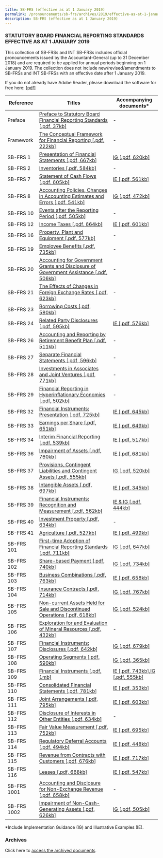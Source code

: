 ```yaml
---
title: SB-FRS (effective as at 1 January 2019)
permalink: /pronouncements/sb-frs/archives/2019/effective-as-at-1-january-2019/
description: SB-FRS (effective as at 1 January 2019)
---
```

### STATUTORY BOARD FINANCIAL REPORTING STANDARDS EFFECTIVE AS AT 1 JANUARY 2019

  

This collection of SB-FRSs and INT SB-FRSs includes official pronouncements issued by the Accountant-General (up to 31 December 2018) and are required to be applied for annual periods beginning on 1 January 2019. The collection does not include new/revised/amendments to SB-FRSs and INT SB-FRSs with an effective date after 1 January 2019.

If you do not already have Adobe Reader, please download the software for free here: [\[pdf\]](http://www.adobe.com/products/acrobat/readstep2.html)

| Reference | Titles | Accompanying documents\* |
| -------- | -------- | -------- |
| Preface | [Preface to Statutory Board Financial Reporting Standards [.pdf, 37kb]](/files/Docs/Default%20Source/Sb%20Frs/As%20At%201%20Jan%202019/Titles/sb-frs_preface.pdf) | - |
| Framework | [The Conceptual Framework for Financial Reporting [.pdf, 222kb]](/files/Docs/Default%20Source/Sb%20Frs/As%20At%201%20Jan%202019/Titles/sb-frs_framework.pdf) | - |
| SB-FRS 1 | [Presentation of Financial Statements [.pdf, 667kb]](/files/Docs/Default%20Source/Sb%20Frs/As%20At%201%20Jan%202019/Titles/sb-frs_1_(2019).pdf) | [IG [.pdf, 620kb]](/files/Docs/Default%20Source/Sb%20Frs/As%20At%201%20Jan%202019/Accompanying%20Documents/sb-frs_1_ig_(2019).pdf) |
| SB-FRS 2 | [Inventories [.pdf, 584kb]](/files/Docs/Default%20Source/Sb%20Frs/As%20At%201%20Jan%202019/Titles/sb-frs_2_(2019).pdf) | - |
| SB-FRS 7 | [Statement of Cash Flows [.pdf, 605kb]](/files/Docs/Default%20Source/Sb%20Frs/As%20At%201%20Jan%202019/Titles/sb-frs_7_(2019).pdf) | [IE [.pdf, 561kb]](/files/Docs/Default%20Source/Sb%20Frs/As%20At%201%20Jan%202019/Accompanying%20Documents/sb-frs_7_ie_(2019).pdf) |
| SB-FRS 8 | [Accounting Policies, Changes in Accounting Estimates and Errors [.pdf, 541kb]](/files/Docs/Default%20Source/Sb%20Frs/As%20At%201%20Jan%202019/Titles/sb-frs_8_(2019).pdf) | [IG [.pdf, 472kb]](/files/Docs/Default%20Source/Sb%20Frs/As%20At%201%20Jan%202019/Accompanying%20Documents/sb-frs_8_ig_(2019).pdf) |
| SB-FRS 10 | [Events after the Reporting Period [.pdf, 505kb]](/files/Docs/Default%20Source/Sb%20Frs/As%20At%201%20Jan%202019/Titles/sb-frs_10_(2019).pdf) | - |
| SB-FRS 12 | [Income Taxes [.pdf, 664kb]](/files/Docs/Default%20Source/Sb%20Frs/As%20At%201%20Jan%202019/Titles/sb-frs_12_(2019).pdf) | [IE [.pdf, 601kb]](/files/Docs/Default%20Source/Sb%20Frs/As%20At%201%20Jan%202019/Accompanying%20Documents/sb-frs_12_ie_(2019).pdf) |
| SB-FRS 16 | [Property, Plant and Equipment [.pdf, 577kb]](/files/Docs/Default%20Source/Sb%20Frs/As%20At%201%20Jan%202019/Titles/sb-frs_16_(2019).pdf) | - |
| SB-FRS 19 | [Employee Benefits [.pdf, 735kb]](/files/Docs/Default%20Source/Sb%20Frs/As%20At%201%20Jan%202019/Accompanying%20Documents/SB-FRS_19_(2019).pdf) | - |
| SB-FRS 20 | [Accounting for Government Grants and Disclosure of Government Assistance [.pdf, 506kb]](/files/Docs/Default%20Source/Sb%20Frs/As%20At%201%20Jan%202019/Titles/sb-frs_20_(2019).pdf) | - |
| SB-FRS 21 | [The Effects of Changes in Foreign Exchange Rates [.pdf, 623kb]](/files/Docs/Default%20Source/Sb%20Frs/As%20At%201%20Jan%202019/Titles/sb-frs_21_(2019).pdf) | - |
| SB-FRS 23 | [Borrowing Costs [.pdf, 580kb]](/files/Docs/Default%20Source/Sb%20Frs/As%20At%201%20Jan%202019/Titles/sb-frs_23_(2019).pdf) | - |
| SB-FRS 24 | [Related Party Disclosures [.pdf, 595kb]](/files/Docs/Default%20Source/Sb%20Frs/As%20At%201%20Jan%202019/Titles/sb-frs_24_(2019).pdf) | [IE [.pdf, 576kb]](/files/Docs/Default%20Source/Sb%20Frs/As%20At%201%20Jan%202019/Accompanying%20Documents/sb-frs_24_ie_(2019).pdf) |
| SB-FRS 26 | [Accounting and Reporting by Retirement Benefit Plan [.pdf, 511kb]](/files/Docs/Default%20Source/Sb%20Frs/As%20At%201%20Jan%202019/Titles/sb-frs_26_(2019).pdf) | - |
| SB-FRS 27 | [Separate Financial Statements [.pdf, 596kb]](/files/Docs/Default%20Source/Sb%20Frs/As%20At%201%20Jan%202019/Titles/sb-frs_27_(2019).pdf) | - |
| SB-FRS 28 | [Investments in Associates and Joint Ventures [.pdf, 771kb]](/files/Docs/Default%20Source/Sb%20Frs/As%20At%201%20Jan%202019/Titles/sb-frs_28_(2019).pdf) | - |
| SB-FRS 29 | [Financial Reporting in Hyperinflationary Economies [.pdf, 502kb]](/files/Docs/Default%20Source/Sb%20Frs/As%20At%201%20Jan%202019/Titles/sb-frs_29_(2019).pdf) | - |
| SB-FRS 32 | [Financial Instruments: Presentation [.pdf, 725kb]](/files/Docs/Default%20Source/Sb%20Frs/As%20At%201%20Jan%202019/Titles/sb-frs_32_(2019).pdf) | [IE [.pdf, 645kb]](/files/Docs/Default%20Source/Sb%20Frs/As%20At%201%20Jan%202019/Accompanying%20Documents/sb-frs_32_ie_(2019).pdf) |
| SB-FRS 33 | [Earnings per Share [.pdf, 651kb]](/files/Docs/Default%20Source/Sb%20Frs/As%20At%201%20Jan%202019/Titles/sb-frs_33_(2019).pdf) | [IE [.pdf, 649kb]](/files/Docs/Default%20Source/Sb%20Frs/As%20At%201%20Jan%202019/Accompanying%20Documents/sb-frs_33_ie_(2019).pdf) |
| SB-FRS 34 | [Interim Financial Reporting [.pdf, 539kb]](/files/Docs/Default%20Source/Sb%20Frs/As%20At%201%20Jan%202019/Titles/sb-frs_34_(2019).pdf) | [IE [.pdf, 517kb]](/files/Docs/Default%20Source/Sb%20Frs/As%20At%201%20Jan%202019/Accompanying%20Documents/sb-frs_34_ie_(2019).pdf) |
| SB-FRS 36 | [Impairment of Assets [.pdf, 760kb]](/files/Docs/Default%20Source/Sb%20Frs/As%20At%201%20Jan%202019/Titles/sb-frs_36_(2019).pdf) | [IE [.pdf, 681kb]](/files/Docs/Default%20Source/Sb%20Frs/As%20At%201%20Jan%202019/Accompanying%20Documents/sb-frs_36_ie_(2019).pdf) |
| SB-FRS 37 | [Provisions, Contingent Liabilities and Contingent Assets [.pdf, 555kb]](/files/Docs/Default%20Source/Sb%20Frs/As%20At%201%20Jan%202019/Titles/sb-frs_37_(2019).pdf) | [IG [.pdf, 520kb]](/files/Docs/Default%20Source/Sb%20Frs/As%20At%201%20Jan%202019/Accompanying%20Documents/SB-FRS_37_IG_(2019).pdf) |
| SB-FRS 38 | [Intangible Assets [.pdf, 697kb]](/files/Docs/Default%20Source/Sb%20Frs/As%20At%201%20Jan%202019/Titles/sb-frs_38_(2019)39a16eab6c9d40d896f5ec38a071327e.pdf) | [IE [.pdf, 345kb]](/files/Docs/Default%20Source/Sb%20Frs/As%20At%201%20Jan%202019/Accompanying%20Documents/sb-frs_38_ie_(2019)---clean.pdf) |
| SB-FRS 39 | [Financial Instruments: Recognition and Measurement [.pdf, 562kb]](/files/Docs/Default%20Source/Sb%20Frs/As%20At%201%20Jan%202019/Titles/sb-frs_39_(2019).pdf) | [IE & IG [.pdf, 444kb]](/files/Docs/Default%20Source/Sb%20Frs/As%20At%201%20Jan%202019/Accompanying%20Documents/sb-frs_39_ie_ig_(2019).pdf) |
| SB-FRS 40 | [Investment Property [.pdf, 634kb]](/files/Docs/Default%20Source/Sb%20Frs/As%20At%201%20Jan%202019/Titles/sb-frs_40_(2019).pdf) | - |
| SB-FRS 41 | [Agriculture [.pdf, 527kb]](/files/Docs/Default%20Source/Sb%20Frs/As%20At%201%20Jan%202019/Titles/sb-frs_41_(2019).pdf) | [IE [.pdf, 499kb]](/files/Docs/Default%20Source/Sb%20Frs/As%20At%201%20Jan%202019/Accompanying%20Documents/sb-frs_41_ie_(2019).pdf) |
| SB-FRS 101 | [First-time Adoption of Financial Reporting Standards [.pdf, 711kb]](/files/Docs/Default%20Source/Sb%20Frs/As%20At%201%20Jan%202019/Titles/sb-frs_101_(2019).pdf) | [IG [.pdf, 647kb]](/files/Docs/Default%20Source/Sb%20Frs/As%20At%201%20Jan%202019/Accompanying%20Documents/sb-frs_101_ig_(2019).pdf) |
| SB-FRS 102 | [Share-based Payment [.pdf, 740kb]](/files/Docs/Default%20Source/Sb%20Frs/As%20At%201%20Jan%202019/Titles/sb-frs_102_(2019).pdf) | [IG [.pdf, 734kb]](/files/Docs/Default%20Source/Sb%20Frs/As%20At%201%20Jan%202019/Accompanying%20Documents/sb-frs_102_ig_(2019).pdf) |
| SB-FRS 103 | [Business Combinations [.pdf, 763kb]](/files/Docs/Default%20Source/Sb%20Frs/As%20At%201%20Jan%202019/Titles/sb-frs_103_(2019).pdf) | [IE [.pdf, 658kb]](/files/Docs/Default%20Source/Sb%20Frs/As%20At%201%20Jan%202019/Accompanying%20Documents/sb-frs_103_ie_(2019).pdf) |
| SB-FRS 104 | [Insurance Contracts [.pdf, 714kb]](/files/Docs/Default%20Source/Sb%20Frs/As%20At%201%20Jan%202019/Titles/sb-frs_104_(2019).pdf) | [IG [.pdf, 767kb]](/files/Docs/Default%20Source/Sb%20Frs/As%20At%201%20Jan%202019/Accompanying%20Documents/SB-FRS_104_IG_(2019).pdf) |
| SB-FRS 105 | [Non-current Assets Held for Sale and Discontinued Operations [.pdf, 618kb]](/files/Docs/Default%20Source/Sb%20Frs/As%20At%201%20Jan%202019/Titles/sb-frs_105_(2019).pdf) | [IG [.pdf, 524kb]](/files/Docs/Default%20Source/Sb%20Frs/As%20At%201%20Jan%202019/Accompanying%20Documents/sb-frs_105_ig_(2019).pdf) |
| SB-FRS 106 | [Exploration for and Evaluation of Mineral Resources [.pdf, 432kb]](/files/Docs/Default%20Source/Sb%20Frs/As%20At%201%20Jan%202019/Titles/sb-frs_106_(2019).pdf) | - |
| SB-FRS 107 | [Financial Instruments: Disclosures [.pdf, 642kb]](/files/Docs/Default%20Source/Sb%20Frs/As%20At%201%20Jan%202019/Titles/sb-frs_107_(2019).pdf) | [IG [.pdf, 679kb]](/files/Docs/Default%20Source/Sb%20Frs/As%20At%201%20Jan%202019/Accompanying%20Documents/sb-frs_107_ig_(2019).pdf) |
| SB-FRS 108 | [Operating Segments [.pdf, 590kb]](/files/Docs/Default%20Source/Sb%20Frs/As%20At%201%20Jan%202019/Titles/sb-frs_108_(2019).pdf) | [IG [.pdf, 365kb]](/files/Docs/Default%20Source/Sb%20Frs/As%20At%201%20Jan%202019/Accompanying%20Documents/sb-frs_108_ig_(2019).pdf) |
| SB-FRS 109 | [Financial Instruments [.pdf, 1mb]](/files/Docs/Default%20Source/Sb%20Frs/As%20At%201%20Jan%202019/Titles/sb-frs_109_(2019).pdf) | [IE [.pdf, 743kb]](/files/Docs/Default%20Source/Sb%20Frs/As%20At%201%20Jan%202019/Accompanying%20Documents/sb-frs_109_ie_(2019).pdf),[IG [.pdf, 555kb]](/files/Docs/Default%20Source/Sb%20Frs/As%20At%201%20Jan%202019/Accompanying%20Documents/sb-frs_109_ig_(2019).pdf) |
| SB-FRS 110 | [Consolidated Financial Statements [.pdf, 781kb]](/files/Docs/Default%20Source/Sb%20Frs/As%20At%201%20Jan%202019/Titles/sb-frs_110_(2019).pdf) | [IE [.pdf, 353kb]](/files/Docs/Default%20Source/Sb%20Frs/As%20At%201%20Jan%202019/Accompanying%20Documents/sb-frs_110_ie_(2019).pdf) |
| SB-FRS 111 | [Joint Arrangements [.pdf, 795kb]](/files/Docs/Default%20Source/Sb%20Frs/As%20At%201%20Jan%202019/Titles/sb-frs_111_(2019).pdf) | [IE [.pdf, 603kb]](/files/Docs/Default%20Source/Sb%20Frs/As%20At%201%20Jan%202019/Accompanying%20Documents/sb-frs_111_ie_(2019).pdf) |
| SB-FRS 112 | [Disclosure of Interests in Other Entities [.pdf, 634kb]](/files/Docs/Default%20Source/Sb%20Frs/As%20At%201%20Jan%202019/Titles/sb-frs_112_(2019).pdf) | - |
| SB-FRS 113 | [Fair Value Measurement [.pdf, 752kb]](/files/Docs/Default%20Source/Sb%20Frs/As%20At%201%20Jan%202019/Titles/sb-frs_113_(2019).pdf) | [IE [.pdf, 695kb]](/files/Docs/Default%20Source/Sb%20Frs/As%20At%201%20Jan%202019/Accompanying%20Documents/sb-frs_113_ie_(2019).pdf) |
| SB-FRS 114 | [Regulatory Deferral Accounts [.pdf, 494kb]](/files/Docs/Default%20Source/Sb%20Frs/As%20At%201%20Jan%202019/Titles/sb-frs_114_(2019).pdf) | [IE [.pdf, 448kb]](/files/Docs/Default%20Source/Sb%20Frs/As%20At%201%20Jan%202019/Accompanying%20Documents/sb-frs_114_ie_(2019).pdf) |
| SB-FRS 115 | [Revenue from Contracts with Customers [.pdf, 676kb]](/files/Docs/Default%20Source/Sb%20Frs/As%20At%201%20Jan%202019/Titles/sb-frs_115_(2019).pdf) | [IE [.pdf, 717kb]](/files/Docs/Default%20Source/Sb%20Frs/As%20At%201%20Jan%202019/Accompanying%20Documents/sb-frs_115_ie_(2019).pdf) |
| SB-FRS 116 | [Leases [.pdf, 668kb]](/files/Docs/Default%20Source/Sb%20Frs/As%20At%201%20Jan%202019/Titles/sb-frs_116_(2019).pdf) | [IE [.pdf, 547kb]](/files/Docs/Default%20Source/Sb%20Frs/As%20At%201%20Jan%202019/Accompanying%20Documents/sb-frs_116_ie_(2019).pdf) |
| SB-FRS 1001 | [Accounting and Disclosure for Non-Exchange Revenue [.pdf, 658kb]](/files/Docs/Default%20Source/Sb%20Frs/As%20At%201%20Jan%202019/Accompanying%20Documents/SB-FRS1001_(2019).pdf) | - |
| SB-FRS 1002 | [Impairment of Non-Cash-Generating Assets [.pdf, 626kb] ](/files/Docs/Default%20Source/Sb%20Frs/As%20At%201%20Jan%202019/Titles/sb-frs_1002_(2019).pdf) | [IG [.pdf, 505kb]](/files/Docs/Default%20Source/Sb%20Frs/As%20At%201%20Jan%202019/Accompanying%20Documents/implementation-guidance---impairment-of-ncga_28mar2018.pdf) |

\*Include Implementation Guidance (IG) and Illustrative Examples (IE).  

### Archives 

Click here to [access the archived documents](/pronouncements/sb-frs/archives/).